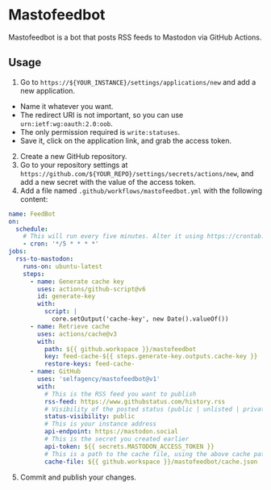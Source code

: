 # Mastofeedbot

Mastofeedbot is a bot that posts RSS feeds to Mastodon via GitHub Actions.

## Usage

1. Go to `https://${YOUR_INSTANCE}/settings/applications/new` and add a new application.

- Name it whatever you want.
- The redirect URI is not important, so you can use `urn:ietf:wg:oauth:2.0:oob`.
- The only permission required is `write:statuses`.
- Save it, click on the application link, and grab the access token.

2. Create a new GitHub repository.
3. Go to your repository settings at `https://github.com/${YOUR_REPO}/settings/secrets/actions/new`, and add a new
   secret with the value of the access token.
4. Add a file named `.github/workflows/mastofeedbot.yml` with the following content:

```yaml
name: FeedBot
on:
  schedule:
    # This will run every five minutes. Alter it using https://crontab.guru/.
    - cron: '*/5 * * * *'
jobs:
  rss-to-mastodon:
    runs-on: ubuntu-latest
    steps:
      - name: Generate cache key
        uses: actions/github-script@v6
        id: generate-key
        with:
          script: |
            core.setOutput('cache-key', new Date().valueOf())
      - name: Retrieve cache
        uses: actions/cache@v3
        with:
          path: ${{ github.workspace }}/mastofeedbot
          key: feed-cache-${{ steps.generate-key.outputs.cache-key }}
          restore-keys: feed-cache-
      - name: GitHub
        uses: 'selfagency/mastofeedbot@v1'
        with:
          # This is the RSS feed you want to publish
          rss-feed: https://www.githubstatus.com/history.rss
          # Visibility of the posted status (public | unlisted | private | direct)
          status-visibility: public
          # This is your instance address
          api-endpoint: https://mastodon.social
          # This is the secret you created earlier
          api-token: ${{ secrets.MASTODON_ACCESS_TOKEN }}
          # This is a path to the cache file, using the above cache path
          cache-file: ${{ github.workspace }}/mastofeedbot/cache.json
```

5. Commit and publish your changes.
